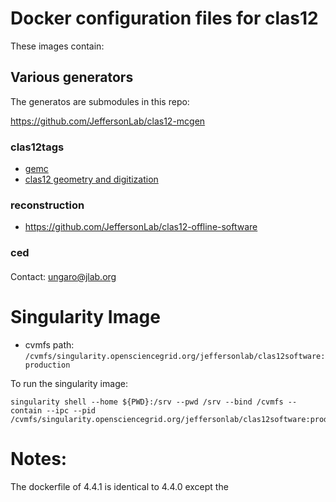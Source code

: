 # Docker configuration files for clas12


These images contain:



## Various generators

The generatos are submodules in this repo:

https://github.com/JeffersonLab/clas12-mcgen



### clas12tags

- [gemc](https://gemc.jlab.org/gemc/html/index.html)  
- [clas12 geometry and digitization](https://github.com/gemc/clas12Tags)


### reconstruction

- https://github.com/JeffersonLab/clas12-offline-software


### ced

####

Contact: ungaro@jlab.org

# Singularity Image

* cvmfs path: ```/cvmfs/singularity.opensciencegrid.org/jeffersonlab/clas12software:production```

To run the singularity image:

```
singularity shell --home ${PWD}:/srv --pwd /srv --bind /cvmfs --contain --ipc --pid /cvmfs/singularity.opensciencegrid.org/jeffersonlab/clas12software:production

```


# Notes:

The dockerfile of 4.4.1 is identical to 4.4.0 except the 



